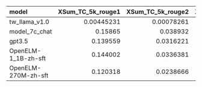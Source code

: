 | model               |   XSum_TC_5k_rouge1 |   XSum_TC_5k_rouge2 |   XSum_TC_5k_rougeL |   DRCD_prefix_exact_match |   FGC_prefix_exact_match |   TTQA_accuracy |   IMDB_TC_accuracy |   PenguinsInTable_TC_accuracy |
|:--------------------|--------------------:|--------------------:|--------------------:|--------------------------:|-------------------------:|----------------:|-------------------:|------------------------------:|
| tw_llama_v1.0       |          0.00445231 |          0.00078261 |          0.00402876 |                  0.724592 |                     0.32 |        0.533981 |             0.9286 |                      0.221477 |
| model_7c_chat       |          0.15865    |          0.038932   |          0.13827    |                  0.770398 |                     0.38 |        0.650485 |             0.9156 |                      0.268456 |
| gpt3.5              |          0.139559   |          0.0316221  |          0.119608   |                  0.783567 |                     0.36 |        0.747573 |             0.9406 |                      0.402685 |
| OpenELM-1_1B-zh-sft |          0.144002   |          0.0336381  |          0.126304   |                  0.293158 |                     0.2  |        0.300971 |             0.8792 |                      0.174497 |
| OpenELM-270M-zh-sft |          0.120318   |          0.0238666  |          0.106389   |                  0.230175 |                     0.14 |        0.15534  |             0.8248 |                      0.174497 |